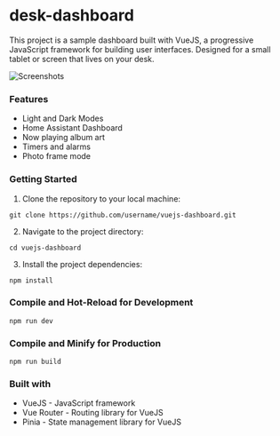 # desk-dashboard

This project is a sample dashboard built with VueJS, a progressive JavaScript framework for building user interfaces. Designed for a small tablet or screen that lives on your desk.

![Screenshots](https://i.imgur.com/XMDGdMU_d.webp?maxwidth=760&fidelity=grand)

### Features

- Light and Dark Modes
- Home Assistant Dashboard
- Now playing album art
- Timers and alarms
- Photo frame mode

### Getting Started

1. Clone the repository to your local machine:

```
git clone https://github.com/username/vuejs-dashboard.git
```

2. Navigate to the project directory:

```
cd vuejs-dashboard
```

3. Install the project dependencies:

```
npm install
```

### Compile and Hot-Reload for Development

```
npm run dev
```

### Compile and Minify for Production

```
npm run build
```

### Built with

- VueJS - JavaScript framework
- Vue Router - Routing library for VueJS
- Pinia - State management library for VueJS
